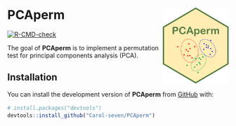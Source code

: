 
# PCAperm <img src="man/figure/logo.png" align="right" alt="" width="150">

<!-- badges: start -->
[![R-CMD-check](https://github.com/Carol-seven/PCAperm/actions/workflows/R-CMD-check.yaml/badge.svg)](https://github.com/Carol-seven/PCAperm/actions/workflows/R-CMD-check.yaml)
<!-- badges: end -->

The goal of **PCAperm** is to implement a permutation test for principal components
analysis (PCA).

## Installation

You can install the development version of **PCAperm** from [GitHub](https://github.com/)
with:

``` r
# install.packages("devtools")
devtools::install_github("Carol-seven/PCAperm")
```
